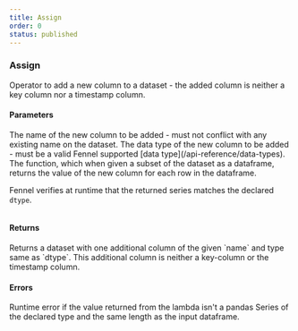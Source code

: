 ```yaml
---
title: Assign
order: 0
status: published
---
```

### Assign
Operator to add a new column to a dataset - the added column is neither a key column
nor a timestamp column.


#### Parameters
<Expandable title="name" type="str">
The name of the new column to be added - must not conflict with any existing name
on the dataset.
</Expandable>

<Expandable title="dtype" type="Type">
The data type of the new column to be added - must be a valid Fennel supported
[data type](/api-reference/data-types).
</Expandable>

<Expandable title="func" type="Callable[pd.Dataframe, pd.Series[T]]">
The function, which when given a subset of the dataset as a dataframe, returns
the value of the new column for each row in the dataframe. 

Fennel verifies at runtime that the returned series matches the declared `dtype`.
</Expandable>

<pre snippet="api-reference/operators/assign#basic" status="success" 
    message="Adding new column 'amount_sq' of type int" highlight="18, 24"
>
</pre>

#### Returns
<Expandable type="Dataset">
Returns a dataset with one additional column of the given `name` and type same
as `dtype`. This additional column is neither a key-column or the timestamp 
column.
</Expandable>


#### Errors
<Expandable title="Invalid series at runtime">
Runtime error if the value returned from the lambda isn't a pandas Series of
the declared type and the same length as the input dataframe.
</Expandable>

<pre snippet="api-reference/operators/assign#incorrect_type" status="error" 
    message="Runtime error: returns float, not int" highlight="18, 25"
>
</pre>
